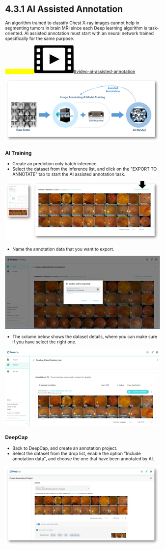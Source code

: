 # 4.3.1 AI Assisted Annotation

An algorithm trained to classify Chest X-ray images cannot help in segmenting tumors in brain MRI since each Deep learning algorithm is task-oriented. AI assisted annotation must start with an neural network trained specifically for the same purpose.

<mark style="color:yellow;">Tutorial Video:</mark><img src="../../.gitbook/assets/video-icon-small.jpg" alt="" data-size="line">[#video-ai-assisted-annotation](../../tutorial-videos/model-training-inference.md#video-ai-assisted-annotation "mention")

![](../../.gitbook/assets/con-4-3-9.png)

### AI Training

* Create an prediction only batch inference.
* Select the dataset from the inference list, and click on the "EXPORT TO ANNOTATE" tab to start the AI assisted annotation task.

![](../../.gitbook/assets/con-4-3-10.png)

* Name the annotation data that you want to export.

![](../../.gitbook/assets/con-4-3-11.png)

* The column below shows the dataset details, where you can make sure if you have select the right one.

![](../../.gitbook/assets/con-4-3-12.png)

### DeepCap

* Back to DeepCap, and create an annotation project.
* Select the dataset from the drop list, enable the option "Include annotation data", and choose the one that have been annotated by AI.

![](../../.gitbook/assets/con-4-3-133.png)
